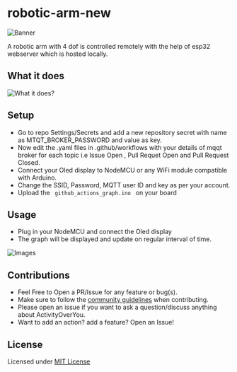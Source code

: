 # robotic-arm-new # 
![Banner](./banner.png)

<p>
A robotic arm with 4 dof is controlled remotely with the help of esp32 webserver which is hosted locally.  
</p>

## What it does

![What it does?](./whatitdoes.png)

## Setup

- Go to repo Settings/Secrets and add a new repository secret with name as MTQT_BROKER_PASSWORD and value as key.
- Now edit the .yaml files in .github/workflows with your details of mqqt broker for each topic i.e Issue Open , Pull Requet Open and Pull Request Closed.
- Connect your Oled display to NodeMCU or any WiFi module compatible with Arduino.
- Change the SSID, Password, MQTT user ID and key as per your account.
- Upload the <code> github_actions_graph.ino </code> on your board

## Usage

- Plug in your NodeMCU and connect the Oled display
- The graph will be displayed and update on regular interval of time.

![Images](./hardware.png)

## Contributions

- Feel Free to Open a PR/Issue for any feature or bug(s).
- Make sure to follow the [community guidelines](https://docs.github.com/en/github/site-policy/github-community-guidelines) when contributing.
- Please open an issue if you want to ask a question/discuss anything about ActivityOverYou.
- Want to add an action? add a feature? Open an Issue!

## License

Licensed under [MIT License](https://opensource.org/licenses/MIT)

